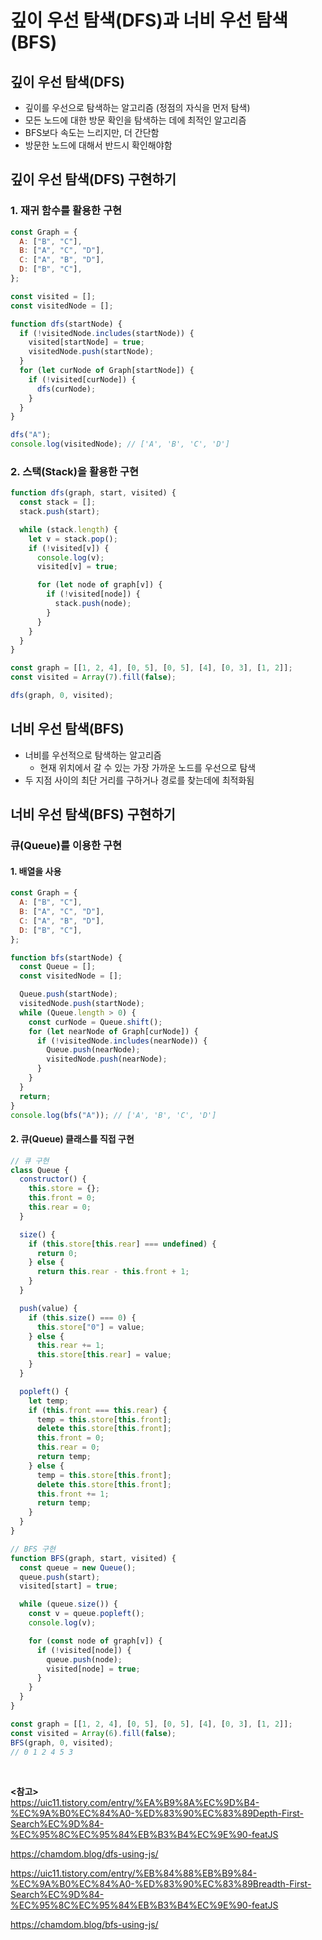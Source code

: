 # 깊이 우선 탐색(DFS)과 너비 우선 탐색(BFS)

## 깊이 우선 탐색(DFS)

- 깊이를 우선으로 탐색하는 알고리즘 (정점의 자식을 먼저 탐색)
- 모든 노드에 대한 방문 확인을 탐색하는 데에 최적인 알고리즘
- BFS보다 속도는 느리지만, 더 간단함
- 방문한 노드에 대해서 반드시 확인해야함

## 깊이 우선 탐색(DFS) 구현하기

### 1. 재귀 함수를 활용한 구현

```js
const Graph = {
  A: ["B", "C"],
  B: ["A", "C", "D"],
  C: ["A", "B", "D"],
  D: ["B", "C"],
};

const visited = [];
const visitedNode = [];

function dfs(startNode) {
  if (!visitedNode.includes(startNode)) {
    visited[startNode] = true;
    visitedNode.push(startNode);
  }
  for (let curNode of Graph[startNode]) {
    if (!visited[curNode]) {
      dfs(curNode);
    }
  }
}

dfs("A");
console.log(visitedNode); // ['A', 'B', 'C', 'D']
```

### 2. 스택(Stack)을 활용한 구현

```js
function dfs(graph, start, visited) {
  const stack = [];
  stack.push(start);

  while (stack.length) {
    let v = stack.pop();
    if (!visited[v]) {
      console.log(v);
      visited[v] = true;

      for (let node of graph[v]) {
        if (!visited[node]) {
          stack.push(node);
        }
      }
    }
  }
}

const graph = [[1, 2, 4], [0, 5], [0, 5], [4], [0, 3], [1, 2]];
const visited = Array(7).fill(false);

dfs(graph, 0, visited);
```

## 너비 우선 탐색(BFS)

- 너비를 우선적으로 탐색하는 알고리즘
  - 현재 위치에서 갈 수 있는 가장 가까운 노드를 우선으로 탐색
- 두 지점 사이의 최단 거리를 구하거나 경로를 찾는데에 최적화됨

## 너비 우선 탐색(BFS) 구현하기

### 큐(Queue)를 이용한 구현

#### 1. 배열을 사용

```js
const Graph = {
  A: ["B", "C"],
  B: ["A", "C", "D"],
  C: ["A", "B", "D"],
  D: ["B", "C"],
};

function bfs(startNode) {
  const Queue = [];
  const visitedNode = [];

  Queue.push(startNode);
  visitedNode.push(startNode);
  while (Queue.length > 0) {
    const curNode = Queue.shift();
    for (let nearNode of Graph[curNode]) {
      if (!visitedNode.includes(nearNode)) {
        Queue.push(nearNode);
        visitedNode.push(nearNode);
      }
    }
  }
  return;
}
console.log(bfs("A")); // ['A', 'B', 'C', 'D']
```

#### 2. 큐(Queue) 클래스를 직접 구현

```js
// 큐 구현
class Queue {
  constructor() {
    this.store = {};
    this.front = 0;
    this.rear = 0;
  }

  size() {
    if (this.store[this.rear] === undefined) {
      return 0;
    } else {
      return this.rear - this.front + 1;
    }
  }

  push(value) {
    if (this.size() === 0) {
      this.store["0"] = value;
    } else {
      this.rear += 1;
      this.store[this.rear] = value;
    }
  }

  popleft() {
    let temp;
    if (this.front === this.rear) {
      temp = this.store[this.front];
      delete this.store[this.front];
      this.front = 0;
      this.rear = 0;
      return temp;
    } else {
      temp = this.store[this.front];
      delete this.store[this.front];
      this.front += 1;
      return temp;
    }
  }
}

// BFS 구현
function BFS(graph, start, visited) {
  const queue = new Queue();
  queue.push(start);
  visited[start] = true;

  while (queue.size()) {
    const v = queue.popleft();
    console.log(v);

    for (const node of graph[v]) {
      if (!visited[node]) {
        queue.push(node);
        visited[node] = true;
      }
    }
  }
}

const graph = [[1, 2, 4], [0, 5], [0, 5], [4], [0, 3], [1, 2]];
const visited = Array(6).fill(false);
BFS(graph, 0, visited);
// 0 1 2 4 5 3
```

<br/>

**<참고>** </br>
https://uic11.tistory.com/entry/%EA%B9%8A%EC%9D%B4-%EC%9A%B0%EC%84%A0-%ED%83%90%EC%83%89Depth-First-Search%EC%9D%84-%EC%95%8C%EC%95%84%EB%B3%B4%EC%9E%90-featJS

https://chamdom.blog/dfs-using-js/

https://uic11.tistory.com/entry/%EB%84%88%EB%B9%84-%EC%9A%B0%EC%84%A0-%ED%83%90%EC%83%89Breadth-First-Search%EC%9D%84-%EC%95%8C%EC%95%84%EB%B3%B4%EC%9E%90-featJS

https://chamdom.blog/bfs-using-js/
